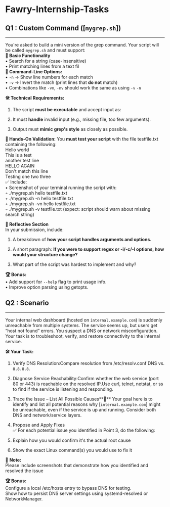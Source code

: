 # Fawry-Internship-Tasks

## Q1 : **Custom Command ([`mygrep.sh`])**
---------------------------------------------------------------

You're asked to build a mini version of the grep command. Your script will be called `mygrep.sh`
and must support:  
**🔹 Basic Functionality**  
• Search for a string (case-insensitive)  
• Print matching lines from a text fil  
**🔹 Command-Line Options:**  
• `-n` → Show line numbers for each match  
• `-v` → Invert the match (print lines that **do not** match)  
• Combinations like `-vn`, `-nv` should work the same as using `-v` `-n`  

**🛠️ Technical Requirements:**  

1.  The script **must be executable** and accept input as:  
    
2.  It must **handle** invalid input (e.g., missing file, too few arguments).  
    
3.  Output must **mimic grep's style** as closely as possible.  
    

**🧪 Hands-On Validation:** You **must test your script** with the file testfile.txt containing the following:  
Hello world  
This is a test  
another test line  
HELLO AGAIN  
Don't match this line  
Testing one two three  
✅ Include:  
• Screenshot of your terminal running the script with:  
◦ ./mygrep.sh hello testfile.txt  
◦ ./mygrep.sh -n hello testfile.txt  
◦ ./mygrep.sh -vn hello testfile.txt  
◦ ./mygrep.sh -v testfile.txt (expect: script should warn about missing search string)  

**🧠 Reflective Section**  
In your submission, include:  
 
1.  A breakdown of **how your script handles arguments and options.**  
    
2.  A short paragraph: **If you were to support regex or -i/-c/-l options, how would your structure change?**  
    
3.  What part of the script was hardest to implement and why?  
    

**🏆 Bonus:**  
• Add support for `--help` flag to print usage info.  
• Improve option parsing using getopts.  

## Q2 : **Scenario**  
-----------------

Your internal web dashboard (hosted on `internal.example.com`) is suddenly unreachable from multiple systems. The service seems up, but users get “host not found” errors. You suspect a DNS or network misconfiguration. Your task is to troubleshoot, verify, and restore connectivity to the internal service.

**🛠️ Your Task:**  

1.  Verify DNS Resolution:Compare resolution from /etc/resolv.conf DNS vs. `8.8.8.8`.  
    
2.  Diagnose Service Reachability:Confirm whether the web service (port 80 or 443) is reachable on the resolved IP.Use curl, telnet, netstat, or ss to find if the service is listening and responding.  
    
3.  Trace the Issue – List All Possible Causes**🧪** Your goal here is to identify and list all potential reasons why [`internal.example.com`] might be unreachable, even if the service is up and running. Consider both DNS and network/service layers.  
    
4.  Propose and Apply Fixes  
✅ For each potential issue you identified in Point 3, do the following:  
    
5.  Explain how you would confirm it's the actual root cause  
    
6.  Show the exact Linux command(s) you would use to fix it  
    

**🧠** **Note:**  
Please include screenshots that demonstrate how you identified and resolved the issue  

**🏆 Bonus:**  
Configure a local /etc/hosts entry to bypass DNS for testing.  
Show how to persist DNS server settings using systemd-resolved or NetworkManager.  